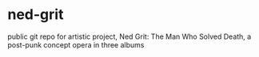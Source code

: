 # ned-grit
public git repo for artistic project, Ned Grit: The Man Who Solved Death, a post-punk concept opera in three albums
